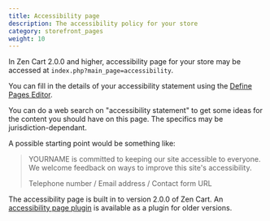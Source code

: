 ```yaml
---
title: Accessibility page 
description: The accessibility policy for your store 
category: storefront_pages
weight: 10
---
```


In Zen Cart 2.0.0 and higher, accessibility page for your store may be accessed at `index.php?main_page=accessibility`.  

You can fill in the details of your accessibility statement using the [Define Pages Editor](/user/admin_pages/tools/define_pages/).

You can do a web search on "accessibility statement" to get some ideas for the content you should have on this page.  The specifics may be jurisdiction-dependant. 

A possible starting point would be something like: 

> YOURNAME is committed to keeping our site accessible to everyone. 
> We welcome feedback on ways to improve this site's accessibility.
>
> Telephone number / Email address / Contact form URL

The accessibility page is built in to version 2.0.0 of Zen Cart.  An [accessibility page plugin](https://www.zen-cart.com/downloads.php?do=file&id=2383) is available as a plugin for older versions.

